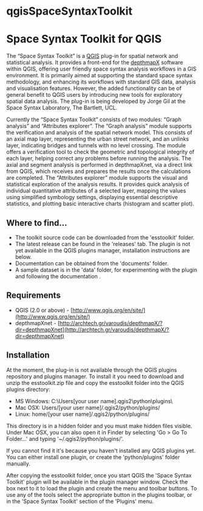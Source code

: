 qgisSpaceSyntaxToolkit
======================

# Space Syntax Toolkit for QGIS

The “Space Syntax Toolkit” is a [QGIS](http://www.qgis.org/en/site/) plug-in for spatial network and statistical analysis. It provides a front-end for the [depthmapX](https://varoudis.github.io/depthmapX/) software within QGIS, offering user friendly space syntax analysis workflows in a GIS environment. It is primarily aimed at supporting the standard space syntax methodology, and enhancing its workflows with standard GIS data, analysis and visualisation features. However, the added functionality can be of general benefit to QGIS users by introducing new tools for exploratory spatial data analysis. The plug-in is being developed by Jorge Gil at the Space Syntax Laboratory, The Bartlett, UCL.

Currently the “Space Syntax Toolkit” consists of two modules: “Graph analysis” and “Attributes explorer”.
The “Graph analysis” module supports the verification and analysis of the spatial network model. This consists of an axial map layer, representing the urban street network, and an unlinks layer, indicating bridges and tunnels with no level crossing. The module offers a verification tool to check the geometric and topological integrity of each layer, helping correct any problems before running the analysis. The axial and segment analysis is performed in depthmapXnet, via a direct link from QGIS, which receives and prepares the results once the calculations are completed.
The “Attributes explorer” module supports the visual and statistical exploration of the analysis results. It provides quick analysis of individual quantitative attributes of a selected layer, mapping the values using simplified symbology settings, displaying essential descriptive statistics, and plotting basic interactive charts (histogram and scatter plot).

## Where to find...
* The toolkit source code can be downloaded from the 'esstoolkit' folder.
* The latest release can be found in the 'releases' tab. The plugin is not yet available in the QGIS plugins manager, installation instructions are below.
* Documentation can be obtained from the 'documents' folder.
* A sample dataset is in the 'data' folder, for experimenting with the plugin and following the documentation .

## Requirements
* QGIS (2.0 or above) - [http://www.qgis.org/en/site/](http://www.qgis.org/en/site/)
* depthmapXnet - [http://archtech.gr/varoudis/depthmapX/?dir=depthmapXnet](http://archtech.gr/varoudis/depthmapX/?dir=depthmapXnet)

## Installation
At the moment, the plug-in is not available through the QGIS plugins repository and plugins manager. To install it you need to download and unzip the esstoolkit.zip file and copy the esstoolkit folder into the QGIS plugins directory:
* MS Windows: C:\Users\[your user name]\.qgis2\python\plugins\
* Mac OSX: Users/[your user name]/.qgis2/python/plugins/
* Linux: home/[your user name]/.qgis2/python/plugins/

This directory is in a hidden folder and you must make hidden files visible.
Under Mac OSX, you can also open it in Finder by selecting 'Go > Go To Folder...' and typing '~/.qgis2/python/plugins/'.

If you cannot find it it's because you haven't installed any QGIS plugins yet. You can either install one plugin, or create the 'python/plugins' folder manually.

After copying the esstoolkit folder, once you start QGIS the 'Space Syntax Toolkit' plugin will be available in the plugin manager window. Check the box next to it to load the plugin and create the menu and toolbar buttons.
To use any of the tools select the appropriate button in the plugins toolbar, or in the 'Space Syntax Toolkit' section of the 'Plugins' menu.
